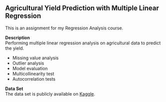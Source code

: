 ## Agricultural Yield Prediction with Multiple Linear Regression

This is an assignment for my Regression Analysis course.

**Description**  
Performing multiple linear regression analysis on agricultural data to predict the yield.

- Missing value analysis
- Outlier analysis
- Model evaluation
- Multicollinearity test
- Autocorrelation tests

**Data Set**  
The data set is publicly available on [Kaggle](https://www.kaggle.com/datasets/blueloki/synthetic-agricultural-yield-prediction-dataset).

